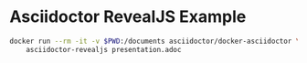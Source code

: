 # Asciidoctor RevealJS Example

```bash
docker run --rm -it -v $PWD:/documents asciidoctor/docker-asciidoctor \
    asciidoctor-revealjs presentation.adoc
```